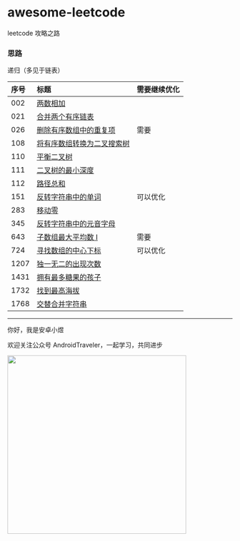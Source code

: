 # awesome-leetcode
leetcode 攻略之路

### 思路
递归（多见于链表）


| 序号         | 标题                             | 需要继续优化       |
|:-----------|:-------------------------------|:-------------|
| 002        | [两数相加](./java/002.md)          |
| 021        | [合并两个有序链表](./java/021.md)      |
| 026        | [删除有序数组中的重复项](./java/026.md)   | 需要 |
| 108        | [将有序数组转换为二叉搜索树](./java/108.md) |
| 110        | [平衡二叉树](./java/110.md)         |
| 111        | [二叉树的最小深度](./java/111.md)      |
| 112        | [路径总和](./java/112.md)          |
| 151        | [反转字符串中的单词](./java/151.md)     |可以优化|
| 283        | [移动零](./java/283.md)           |
| 345        | [反转字符串中的元音字母](./java/345.md)   |
| 643        | [子数组最大平均数 I](./java/643.md)    |需要|
| 724        | [寻找数组的中心下标](./java/724.md)     |可以优化|
| 1207       | [独一无二的出现次数](./java/1207.md)    |
| 1431       | [拥有最多糖果的孩子](./java/1431.md)    |
| 1732       | [找到最高海拔](./java/1732.md)       |
| 1768       | [交替合并字符串](./java/1768.md)      |




<hr/>

你好，我是安卓小煜

欢迎关注公众号 AndroidTraveler，一起学习，共同进步

<img src="./res/image/wechat_official_account.jpg" width="400"/>
